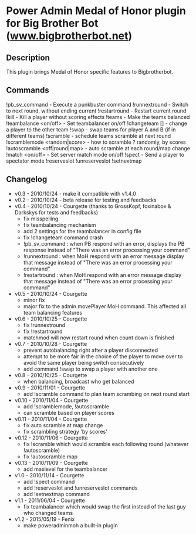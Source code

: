 Power Admin Medal of Honor plugin for Big Brother Bot (www.bigbrotherbot.net)
=============================================================================

Description
-----------
This plugin brings Medal of Honor specific features to Bigbrotherbot.

Commands
--------

!pb_sv_command <punkbuster command> - Execute a punkbuster command
!runnextround - Switch to next round, without ending current
!restartround - Restart current round
!kill <player> - Kill a player without scoring effects
!teams - Make the teams balanced
!teambalance <on/off> - Set teambalancer on/off
!changeteam [<player>] - change a player to the other team
!swap <playerA> <playerB> - swap teams for player A and B (if in different teams)
!scramble - schedule teams scramble at next round
!scramblemode <random|score> - how to scramble ? randomly, by scores
!autoscramble <off|round|map> - auto scramble at each round/map change
!match <on/off> - Set server match mode on/off
!spect <player> - Send a player to spectator mode
!reserveslot <player>
!unreserveslot <player>
!setnextmap <map name>

Changelog
---------

* v0.3 - 2010/10/24 - make it compatible with v1.4.0
* v0.2 - 2010/10/24 - beta release for testing and feedbacks
* v0.4 - 2010/10/24 - Courgette (thanks to GrossKopf, foxinabox & Darkskys for tests and feedbacks)
    * fix misspelling
    * fix teambalancing mechanism
    * add 2 settings for the teambalancer in config file
    * fix !changeteam command crash
    * !pb_sv_command : when PB respond with an error, displays the PB response instead of "There was an error processing your command"
    * !runnextround : when MoH respond with an error message display that message instead of "There was an error processing your command"
    * !restartround : when MoH respond with an error message display that message instead of "There was an error processing your command"
* v0.5 - 2010/10/24 - Courgette
    * minor fix
    * major fix to the admin.movePlayer MoH command. This affected all team balancing features
* v0.6 - 2010/10/25 - Courgette
    * fix !runnextround
    * fix !restartround
    * matchmod will now restart round when count down is finished
* v0.7 - 2010/10/28 - Courgette
    * prevent autobalancing right after a player disconnected
    * attempt to be more fair in the choice of the player to move over to avoid the same player being switch consecutively
    * add command !swap to swap a player with another one
* v0.8 - 2010/10/25 - Courgette
    * when balancing, broadcast who get balanced
* v0.9 - 2010/11/01 - Courgette
    * add !scramble command to plan team scrambing on next round start
* v0.10 - 2010/11/04 - Courgette
    * add !scramblemode, !autoscramble
    * can scramble based on player scores
* v0.11 - 2010/11/04 - Courgette
    * fix auto scramble at map change
    * fix scrambling strategy 'by scores'
* v0.12 - 2010/11/06 - Courgette
    * fix !scramble which would scramble each following round (whatever !autoscramble)
    * fix !autoscramble map
* v0.13 - 2010/11/09 - Courgette
    * add maxlevel for the teambalancer
* v1.0 - 2010/11/14 - Courgette
    * add !spect command
    * add !reserveslot and !unreserveslot commands
    * add !setnextmap command  
* v1.1 - 2011/06/04 - Courgette
    * fix teambalancer which would swap the first instead of the last guy who changed teams
* v1.2 - 2015/05/19 - Fenix
    * make poweradminmoh a built-in plugin